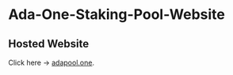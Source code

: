 # Ada-One-Staking-Pool-Website

## Hosted Website
Click here -> [adapool.one](https://adapool.one/).

